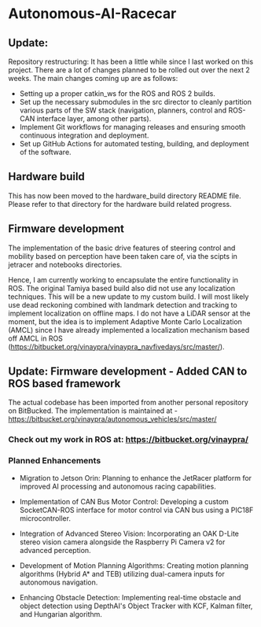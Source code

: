 # Autonomous-AI-Racecar

## Update: ##
Repository restructuring: It has been a little while since I last worked on this project. There are a lot of changes planned to be rolled out over the next 2 weeks.
The main changes coming up are as follows:
- Setting up a proper catkin_ws for the ROS and ROS 2 builds.
- Set up the necessary submodules in the src director to cleanly partition various parts of the SW stack (navigation, planners, control and ROS-CAN interface layer, among other parts).
- Implement Git workflows for managing releases and ensuring smooth continuous integration and deployment.
- Set up GitHub Actions for automated testing, building, and deployment of the software.

## Hardware build ##
This has now been moved to the hardware_build directory README file. Please refer to that directory for the hardware build related progress.

## Firmware development ##

The implementation of the basic drive features of steering control and mobility based on perception have been taken care of, via the scipts in jetracer and notebooks directories.

Hence, I am currently working to encapsulate the entire functionality in ROS. The original Tamiya based build also did not use any localization techniques. This will be a new update to my custom build. I will most likely use dead reckoning combined with landmark detection and tracking to implement localization on offline maps. I do not have a LiDAR sensor at the moment, but the idea is to implement Adaptive Monte Carlo Localization (AMCL) since I have already implemented a localization mechanism based off AMCL in ROS (https://bitbucket.org/vinaypra/vinaypra_navfivedays/src/master/).

## Update: Firmware development - Added CAN to ROS based framework ##

The actual codebase has been imported from another personal repository on BitBucked. The implementation is maintained at -
https://bitbucket.org/vinaypra/autonomous_vehicles/src/master/

### Check out my work in ROS at: https://bitbucket.org/vinaypra/ ###

### Planned Enhancements ###
- Migration to Jetson Orin: Planning to enhance the JetRacer platform for improved AI processing and autonomous racing capabilities.

- Implementation of CAN Bus Motor Control: Developing a custom SocketCAN-ROS interface for motor control via CAN bus using a PIC18F microcontroller.

- Integration of Advanced Stereo Vision: Incorporating an OAK D-Lite stereo vision camera alongside the Raspberry Pi Camera v2 for advanced perception.

- Development of Motion Planning Algorithms: Creating motion planning algorithms (Hybrid A* and TEB) utilizing dual-camera inputs for autonomous navigation.

- Enhancing Obstacle Detection: Implementing real-time obstacle and object detection using DepthAI's Object Tracker with KCF, Kalman filter, and Hungarian algorithm.


